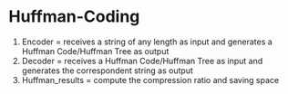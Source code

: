 # Huffman-Coding
1. Encoder = receives a string of any length as input and
generates a Huffman Code/Huffman Tree as output
2. Decoder = receives a Huffman Code/Huffman Tree as input and
generates the correspondent string as output
3. Huffman_results = compute the compression ratio and saving space
